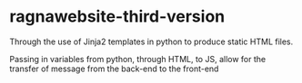 # ragnawebsite-third-version

Through the use of Jinja2 templates in python to produce static HTML files.

Passing in variables from python, through HTML, to JS, allow for the transfer of message from the back-end to the front-end

